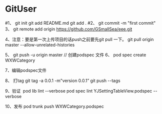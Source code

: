 # GitUser
#1、
git init
git add README.md
git add .
#2、
git commit -m "first commit"
3、
git remote add origin https://github.com/GSmallSea/eee.git

4、注意：要是第一次上传项目的话push之前要先git pull 一下。
git pull origin master --allow-unrelated-histories

5、
git push -u origin master
// 创建podspec 文件
6、 pod spec create WXWCategory 

7、编辑podspec文件

8、 打tag
git tag -a 0.0.1 -m"version 0.0.1”
git push --tags

9、验证
 pod lib lint --verbose
pod spec lint YJSettingTableView.podspec --verbose

10、发布
pod trunk push WXWCategory.podspec
